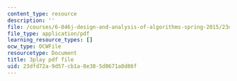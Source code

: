 ```yaml
---
content_type: resource
description: ''
file: /courses/6-046j-design-and-analysis-of-algorithms-spring-2015/23dfd72a9d57cb1a8e385d0671a8d86f_KqqOXndnvic.pdf
file_type: application/pdf
learning_resource_types: []
ocw_type: OCWFile
resourcetype: Document
title: 3play pdf file
uid: 23dfd72a-9d57-cb1a-8e38-5d0671a8d86f
---
```

